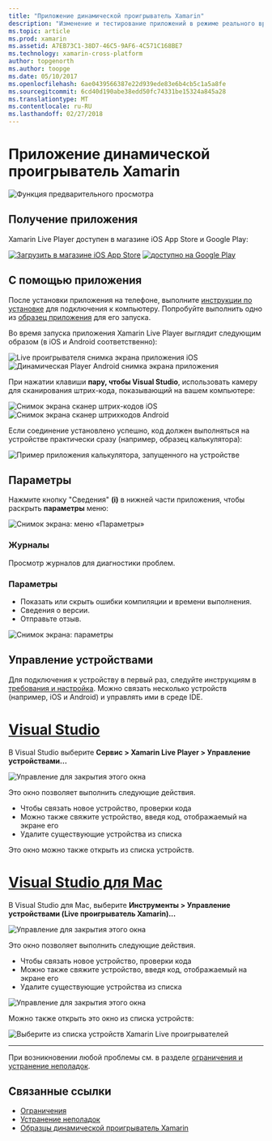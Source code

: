 ```yaml
---
title: "Приложение динамической проигрыватель Xamarin"
description: "Изменение и тестирование приложений в режиме реального времени на устройства iOS или Android"
ms.topic: article
ms.prod: xamarin
ms.assetid: A7EB73C1-38D7-46C5-9AF6-4C571C168BE7
ms.technology: xamarin-cross-platform
author: topgenorth
ms.author: toopge
ms.date: 05/10/2017
ms.openlocfilehash: 6ae0439566387e22d939ede83e6b4cb5c1a5a8fe
ms.sourcegitcommit: 6cd40d190abe38edd50fc74331be15324a845a28
ms.translationtype: MT
ms.contentlocale: ru-RU
ms.lasthandoff: 02/27/2018
---
```

# <a name="xamarin-live-player-app"></a>Приложение динамической проигрыватель Xamarin

![Функция предварительного просмотра](~/media/shared/preview.png)

## <a name="get-the-app"></a>Получение приложения

Xamarin Live Player доступен в магазине iOS App Store и Google Play:

[ ![Загрузить в магазине iOS App Store](player-images/app-store-badge.svg)](https://itunes.apple.com/us/app/xamarin-live-player/id1228841832?ls=1&mt=8) [ ![доступно на Google Play](player-images/google-play-badge.png)](https://play.google.com/store/apps/details?id=com.xamarin.live)



## <a name="using-the-app"></a>С помощью приложения

После установки приложения на телефоне, выполните [инструкции по установке](~/tools/live-player/install.md) для подключения к компьютеру. Попробуйте выполнить одно из [образец приложения](~/tools/live-player/samples.md) для его запуска.

Во время запуска приложения Xamarin Live Player выглядит следующим образом (в iOS и Android соответственно):

![Live проигрывателя снимка экрана приложения iOS](player-images/app-iphone-sml.png) ![Динамическая Player Android снимка экрана приложения](player-images/app-android-sml.png)

При нажатии клавиши **пару, чтобы Visual Studio**, использовать камеру для сканирования штрих-кода, показывающий на вашем компьютере:

![Снимок экрана сканер штрих-кодов iOS](player-images/scan-iphone-sml.png) ![Снимок экрана сканер штрихкодов Android](player-images/scan-android-sml.png)

Если соединение установлено успешно, код должен выполняться на устройстве практически сразу (например, образец калькулятора):

![Пример приложения калькулятора, запущенного на устройстве](player-images/basic-calculator-iphone-sml.png)

## <a name="options"></a>Параметры

Нажмите кнопку "Сведения" **(i)** в нижней части приложения, чтобы раскрыть **параметры** меню:

![Снимок экрана: меню «Параметры»](player-images/options.png)

### <a name="logs"></a>Журналы

Просмотр журналов для диагностики проблем.

### <a name="settings"></a>Параметры

* Показать или скрыть ошибки компиляции и времени выполнения.
* Сведения о версии.
* Отправьте отзыв.

![Снимок экрана: параметры](player-images/settings.png)

## <a name="managing-devices"></a>Управление устройствами

Для подключения к устройству в первый раз, следуйте инструкциям в [требования и настройка](~/tools/live-player/install.md). Можно связать несколько устройств (например, iOS и Android) и управлять ими в среде IDE.

# <a name="visual-studiotabvswin"></a>[Visual Studio](#tab/vswin)

В Visual Studio выберите **Сервис > Xamarin Live Player > Управление устройствами...**

![Управление для закрытия этого окна](player-images/manage-tools-menu-vs.png)

Это окно позволяет выполнить следующие действия.

- Чтобы связать новое устройство, проверки кода
- Можно также свяжите устройство, введя код, отображаемый на экране его
- Удалите существующие устройства из списка

Это окно можно также открыть из списка устройств.

# <a name="visual-studio-for-mactabvsmac"></a>[Visual Studio для Mac](#tab/vsmac)

В Visual Studio для Mac, выберите **Инструменты > Управление устройствами (Live проигрыватель Xamarin)...**

![Управление для закрытия этого окна](player-images/manage-tools-menu.png)

Это окно позволяет выполнить следующие действия.

- Чтобы связать новое устройство, проверки кода
- Можно также свяжите устройство, введя код, отображаемый на экране его
- Удалите существующие устройства из списка

![Управление для закрытия этого окна](player-images/manage.png)

Можно также открыть это окно из списка устройств:

![Выберите из списка устройств Xamarin Live проигрывателей](player-images/manage-device-menu.png)

-----

При возникновении любой проблемы см. в разделе [ограничения и устранение неполадок](~/tools/live-player/troubleshooting.md).


## <a name="related-links"></a>Связанные ссылки

- [Ограничения](~/tools/live-player/limitations.md)
- [Устранение неполадок](~/tools/live-player/troubleshooting.md)
- [Образцы динамической проигрыватель Xamarin](~/tools/livehttps://developer.xamarin.com/samples.md)
